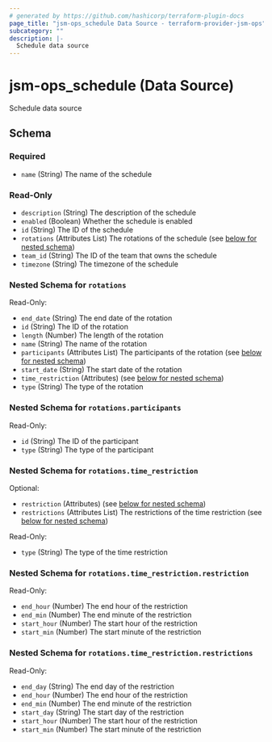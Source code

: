 ```yaml
---
# generated by https://github.com/hashicorp/terraform-plugin-docs
page_title: "jsm-ops_schedule Data Source - terraform-provider-jsm-ops"
subcategory: ""
description: |-
  Schedule data source
---
```


# jsm-ops_schedule (Data Source)

Schedule data source



<!-- schema generated by tfplugindocs -->
## Schema

### Required

- `name` (String) The name of the schedule

### Read-Only

- `description` (String) The description of the schedule
- `enabled` (Boolean) Whether the schedule is enabled
- `id` (String) The ID of the schedule
- `rotations` (Attributes List) The rotations of the schedule (see [below for nested schema](#nestedatt--rotations))
- `team_id` (String) The ID of the team that owns the schedule
- `timezone` (String) The timezone of the schedule

<a id="nestedatt--rotations"></a>
### Nested Schema for `rotations`

Read-Only:

- `end_date` (String) The end date of the rotation
- `id` (String) The ID of the rotation
- `length` (Number) The length of the rotation
- `name` (String) The name of the rotation
- `participants` (Attributes List) The participants of the rotation (see [below for nested schema](#nestedatt--rotations--participants))
- `start_date` (String) The start date of the rotation
- `time_restriction` (Attributes) (see [below for nested schema](#nestedatt--rotations--time_restriction))
- `type` (String) The type of the rotation

<a id="nestedatt--rotations--participants"></a>
### Nested Schema for `rotations.participants`

Read-Only:

- `id` (String) The ID of the participant
- `type` (String) The type of the participant


<a id="nestedatt--rotations--time_restriction"></a>
### Nested Schema for `rotations.time_restriction`

Optional:

- `restriction` (Attributes) (see [below for nested schema](#nestedatt--rotations--time_restriction--restriction))
- `restrictions` (Attributes List) The restrictions of the time restriction (see [below for nested schema](#nestedatt--rotations--time_restriction--restrictions))

Read-Only:

- `type` (String) The type of the time restriction

<a id="nestedatt--rotations--time_restriction--restriction"></a>
### Nested Schema for `rotations.time_restriction.restriction`

Read-Only:

- `end_hour` (Number) The end hour of the restriction
- `end_min` (Number) The end minute of the restriction
- `start_hour` (Number) The start hour of the restriction
- `start_min` (Number) The start minute of the restriction


<a id="nestedatt--rotations--time_restriction--restrictions"></a>
### Nested Schema for `rotations.time_restriction.restrictions`

Read-Only:

- `end_day` (String) The end day of the restriction
- `end_hour` (Number) The end hour of the restriction
- `end_min` (Number) The end minute of the restriction
- `start_day` (String) The start day of the restriction
- `start_hour` (Number) The start hour of the restriction
- `start_min` (Number) The start minute of the restriction
